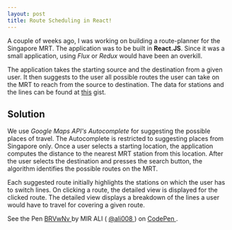 ```yaml
---
layout: post
title: Route Scheduling in React!
---
```


A couple of weeks ago, I was working on building a route-planner for the Singapore MRT.
The application was to be built in **React.JS**. Since it was a small application, using *Flux* or *Redux* would have been an overkill.

The application takes the starting source and the destination from a given user. It then suggests to the user all possible routes the user can take on the MRT to reach from the source to destination. The data for stations and the lines can be found at [this](https://gist.github.com/mannanali413/faaef1c59db1afe30a84d31b1b32b198) gist.

## Solution
We use *Google Maps API's Autocomplete* for suggesting the possible places of travel. The Autocomplete is restricted to suggesting places from Singapore only. Once a user selects a starting location, the application computes the distance to the nearest MRT station from this location. After the user selects the destination and presses the search button, the algorithm identifies the possible routes on the MRT. 

Each suggested route initially highlights the stations on which the user has to switch lines. On clicking a route, the detailed view is displayed for the clicked route. The detailed view displays a breakdown of the lines a user would have to travel for covering a given route.

<p data-height="575" data-theme-id="dark" data-slug-hash="BRVwNv" data-default-tab="result" data-user="ali008" data-embed-version="2" data-pen-title="BRVwNv" class="codepen"> See the Pen <a href="https://codepen.io/ali008/pen/BRVwNv/"> BRVwNv </a> by MIR ALI ( <a href="https://codepen.io/ali008"> @ali008 </a>) on <a href="https://codepen.io"> CodePen </a>. </p>
<script src="https://production-assets.codepen.io/assets/embed/ei.js"> </script>
